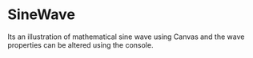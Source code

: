 # SineWave

Its an illustration of mathematical sine wave using Canvas and the wave properties can be altered using the console.
